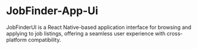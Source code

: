 # JobFinder-App-Ui
JobFinderUI is a React Native-based application interface for browsing and applying to job listings, offering a seamless user experience with cross-platform compatibility.
